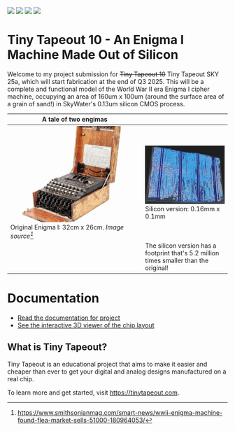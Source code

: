 ![](../../workflows/gds/badge.svg) ![](../../workflows/docs/badge.svg) ![](../../workflows/test/badge.svg) ![](../../workflows/fpga/badge.svg)

# Tiny Tapeout 10 - An Enigma I Machine Made Out of Silicon

Welcome to my project submission for <del>Tiny Tapeout 10</del> Tiny Tapeout SKY 25a, which will start
fabrication at the end of Q3 2025. This will be a complete and functional model of the
World War II era Enigma I cipher machine, occupying an area of 160um x 100um
(around the surface area of a grain of sand!) in SkyWater's 0.13um silicon CMOS
process.

|A tale of two engimas | |
|---|---|
|![Enigma original](docs/images/enigma.webp)Original Enigma I: 32cm x 26cm. *Image source[^1]*| ![Enigma silicon layout](docs/images/chip_image_3d.jpg) Silicon version: 0.16mm x 0.1mm|
||The silicon version has a footprint that's 5.2 million times smaller than the original!

[^1]: https://www.smithsonianmag.com/smart-news/wwii-enigma-machine-found-flea-market-sells-51000-180964053/

# Documentation

- [Read the documentation for project](docs/info.md) 
- [See the interactive 3D viewer of the chip layout](https://virantha.github.io/tt10-enigma/)

## What is Tiny Tapeout?

Tiny Tapeout is an educational project that aims to make it easier and cheaper than ever to get your digital and analog designs manufactured on a real chip.

To learn more and get started, visit https://tinytapeout.com.

